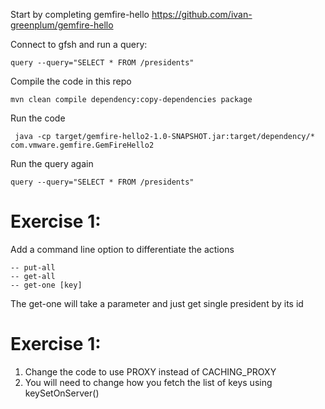 Start by completing gemfire-hello
https://github.com/ivan-greenplum/gemfire-hello

Connect to gfsh and run a query:
```
query --query="SELECT * FROM /presidents"
```

Compile the code in this repo
```
mvn clean compile dependency:copy-dependencies package
```

Run the code
```
 java -cp target/gemfire-hello2-1.0-SNAPSHOT.jar:target/dependency/*  com.vmware.gemfire.GemFireHello2
```

Run the query again
```
query --query="SELECT * FROM /presidents"
```

# Exercise 1:
Add a command line option to differentiate the actions
```
-- put-all
-- get-all
-- get-one [key]
```
The get-one will take a parameter and just get single president by its id

# Exercise 1:
1. Change the code to use PROXY instead of CACHING_PROXY
2. You will need to change how you fetch the list of keys using keySetOnServer()
   

